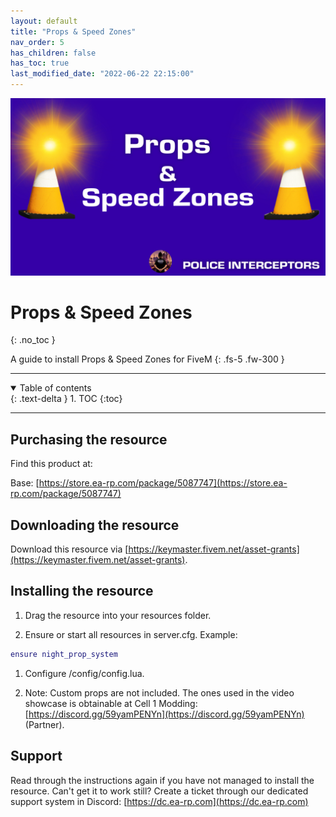 ```yaml
---
layout: default
title: "Props & Speed Zones"
nav_order: 5
has_children: false
has_toc: true
last_modified_date: "2022-06-22 22:15:00"
---
```


<img class="cover-img" src="/assets/img/propsAndSpeedZones.png" alt="Props & Speed Zones Resource" draggable="false">

# Props & Speed Zones
{: .no_toc }

A guide to install Props & Speed Zones for FiveM
{: .fs-5 .fw-300 }

---

<details open markdown="block">
  <summary>
    Table of contents
  </summary>
  {: .text-delta }
1. TOC
{:toc}
</details>

---

## Purchasing the resource

Find this product at:

Base: [https://store.ea-rp.com/package/5087747](https://store.ea-rp.com/package/5087747)

## Downloading the resource

Download this resource via [https://keymaster.fivem.net/asset-grants](https://keymaster.fivem.net/asset-grants).

## Installing the resource

1. Drag the resource into your resources folder.

1. Ensure or start all resources in server.cfg. 
Example:
```lua
ensure night_prop_system
```

1. Configure /config/config.lua.

1. Note: Custom props are not included. The ones used in the video showcase is obtainable at Cell 1 Modding: [https://discord.gg/59yamPENYn](https://discord.gg/59yamPENYn) (Partner).

## Support

Read through the instructions again if you have not managed to install the resource. Can't get it to work still? 
Create a ticket through our dedicated support system in Discord: [https://dc.ea-rp.com](https://dc.ea-rp.com)
